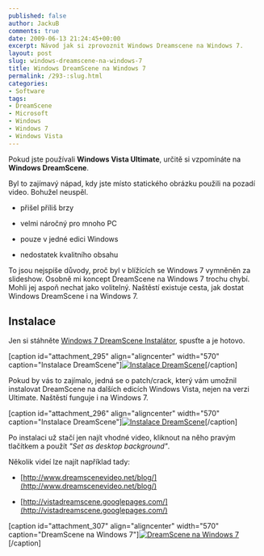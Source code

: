 ```yaml
---
published: false
author: JackuB
comments: true
date: 2009-06-13 21:24:45+00:00
excerpt: Návod jak si zprovoznit Windows Dreamscene na Windows 7.
layout: post
slug: windows-dreamscene-na-windows-7
title: Windows DreamScene na Windows 7
permalink: /293-:slug.html
categories:
- Software
tags:
- DreamScene
- Microsoft
- Windows
- Windows 7
- Windows Vista
---
```


Pokud jste používali **Windows Vista Ultimate**, určitě si vzpomínáte na **Windows DreamScene**.


Byl to zajímavý nápad, kdy jste místo statického obrázku použili na pozadí video. Bohužel neuspěl.




  * přišel příliš brzy


  * velmi náročný pro mnoho PC


  * pouze v jedné edici Windows


  * nedostatek kvalitního obsahu


To jsou nejspíše důvody, proč byl v blížících se Windows 7 vymněněn za slideshow. Osobně mi koncept DreamScene na Windows 7 trochu chybí. Mohli jej aspoň nechat jako volitelný. Naštěstí existuje cesta, jak dostat Windows DreamScene i na Windows 7.


## Instalace


Jen si stáhněte  [Windows 7 DreamScene Instalátor](http://jedenbod.cz/wp-content/uploads/2009/06/Windows7-DreamScene.exe), spusťte a je hotovo.

[caption id="attachment_295" align="aligncenter" width="570" caption="Instalace DreamScene"][![Instalace DreamScene](http://jedenbod.cz/wp-content/uploads/2009/06/install-dreamscene-570x299.PNG)](http://jedenbod.cz/wp-content/uploads/2009/06/install-dreamscene.PNG)[/caption]

Pokud by vás to zajímalo, jedná se o patch/crack, který vám umožnil instalovat DreamScene na dalších edicích Windows Vista, nejen na verzi Ultimate. Naštěstí funguje i na Windows 7.

[caption id="attachment_296" align="aligncenter" width="570" caption="Instalace DreamScene"][![Instalace DreamScene](http://jedenbod.cz/wp-content/uploads/2009/06/success-570x309.PNG)](http://jedenbod.cz/wp-content/uploads/2009/06/success.PNG)[/caption]

Po instalaci už stačí jen najít vhodné video, kliknout na něho pravým tlačítkem a použít _"Set as desktop background"_.

Několik videí lze najít například tady:




  * [http://www.dreamscenevideo.net/blog/](http://www.dreamscenevideo.net/blog/)


  * [http://vistadreamscene.googlepages.com/](http://vistadreamscene.googlepages.com/)



[caption id="attachment_307" align="aligncenter" width="570" caption="DreamScene na Windows 7"][![DreamScene na Windows 7](http://jedenbod.cz/wp-content/uploads/2009/06/dreamscene-570x456.jpg)](http://jedenbod.cz/wp-content/uploads/2009/06/dreamscene.jpg)[/caption]
